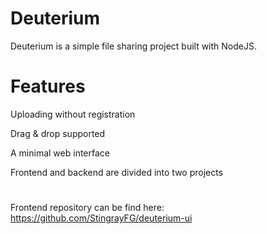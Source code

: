 # Deuterium
Deuterium is a simple file sharing project built with NodeJS.

# Features

Uploading without registration

Drag & drop supported

A minimal web interface

Frontend and backend are divided into two projects

# 
Frontend repository can be find here: https://github.com/StingrayFG/deuterium-ui
